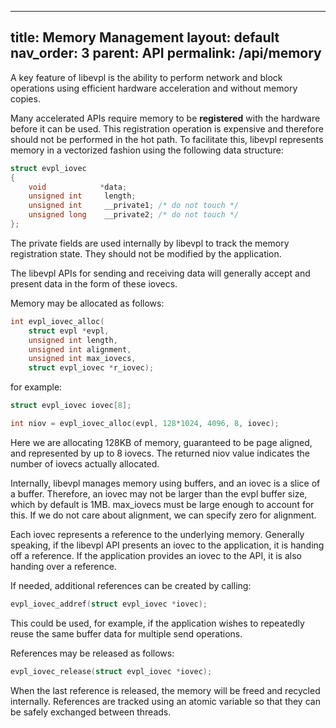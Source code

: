 <!--
SPDX-FileCopyrightText: 2025 Ben Jarvis

SPDX-License-Identifier: Unlicense
-->

---
title: Memory Management
layout: default
nav_order: 3
parent: API
permalink: /api/memory
---

A key feature of libevpl is the ability to perform network and block operations using efficient hardware acceleration and without memory copies.   

Many accelerated APIs require memory to be **registered** with the hardware before it can be used.  This registration operation is expensive and therefore should not be performed in the hot path.   To facilitate this, libevpl represents memory in a vectorized fashion using the following data structure:

```c
struct evpl_iovec
{
    void            *data;
    unsigned int     length;
    unsigned int     __private1; /* do not touch */
    unsigned long    __private2; /* do not touch */
};
```

The private fields are used internally by libevpl to track the memory registration state.  They should not be modified by the application.

The libevpl APIs for sending and receiving data will generally accept and present data in the form of these iovecs.

Memory may be allocated as follows:

```c
int evpl_iovec_alloc(
    struct evpl *evpl,
    unsigned int length,
    unsigned int alignment,
    unsigned int max_iovecs,
    struct evpl_iovec *r_iovec);
```

for example:

```c
struct evpl_iovec iovec[8];

int niov = evpl_iovec_alloc(evpl, 128*1024, 4096, 8, iovec);
```

Here we are allocating 128KB of memory, guaranteed to be page aligned, and represented by up to 8 iovecs.  The returned niov value indicates the number of iovecs actually allocated.

Internally, libevpl manages memory using buffers, and an iovec is a slice of a buffer.  Therefore, an iovec may not be larger than the evpl buffer size, which by default is 1MB.   max_iovecs must be large enough to account for this.   If we do not care about alignment, we can specify zero for alignment.   

Each iovec represents a reference to the underlying memory.   Generally speaking, if the libevpl API presents an iovec to the application, it is handing off a reference.   If the application provides an iovec to the API, it is also handing over a reference.

If needed, additional references can be created by calling:

```c
evpl_iovec_addref(struct evpl_iovec *iovec);
```

This could be used, for example, if the application wishes to repeatedly reuse the same buffer data for multiple send operations.

References may be released as follows:

```c
evpl_iovec_release(struct evpl_iovec *iovec);
```

When the last reference is released, the memory will be freed and recycled internally.   References are tracked using an atomic variable so that they can be safely exchanged between threads.






